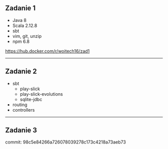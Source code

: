 ## Zadanie 1
- Java 8 
- Scala 2.12.8 
- sbt 
- vim, git, unzip 
- npm 6.8 

https://hub.docker.com/r/woitech16/zad1

---

## Zadanie 2
- sbt
    - play-slick
    - play-slick-evolutions
    - sqlite-jdbc
- routing
- controllers

---

## Zadanie 3
commit: 98c5e84266a726078039278c173c4218a73aeb73
